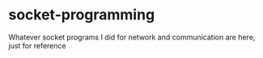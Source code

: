 # socket-programming
Whatever socket programs I did for network and communication are here, just for reference
